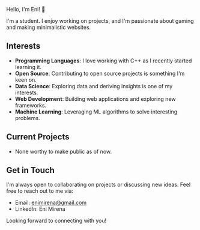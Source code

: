  Hello, I'm Eni! 👋

I'm a student. I enjoy working on projects, and I'm passionate about gaming and making minimalistic websites.

## Interests

- **Programming Languages**: I love working with C++ as I recently started learning it.
- **Open Source**: Contributing to open source projects is something I'm keen on.
- **Data Science**: Exploring data and deriving insights is one of my interests.
- **Web Development**: Building web applications and exploring new frameworks.
- **Machine Learning**: Leveraging ML algorithms to solve interesting problems.

## Current Projects

- None worthy to make public as of now.

## Get in Touch

I'm always open to collaborating on projects or discussing new ideas. Feel free to reach out to me via:

- Email: enimirena@gmail.com
- LinkedIn: Eni Mirena

Looking forward to connecting with you!
